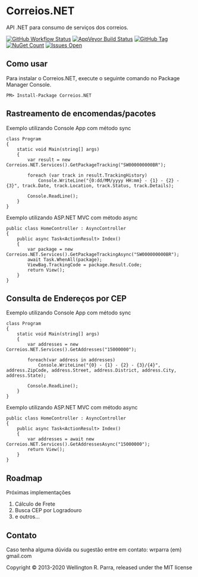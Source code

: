 Correios.NET
================================
API .NET para consumo de serviços dos correios.

[![GitHub Workflow Status](https://img.shields.io/github/workflow/status/wrparra/Correios.NET/.NET%20Core?logo=github&style=flat-square)](https://github.com/wrparra/Correios.NET/actions)
[![AppVeyor Build Status](https://img.shields.io/appveyor/build/wrparra/correios-net?logo=appveyor&style=flat-square)](https://ci.appveyor.com/project/wrparra/correios-net)
[![GitHub Tag](https://img.shields.io/github/tag/wrparra/Correios.NET.svg?style=flat-square)](https://github.com/wrparra/Correios.NET/releases)
[![NuGet Count](https://img.shields.io/nuget/dt/Correios.NET.svg?style=flat-square)](https://www.nuget.org/packages/Correios.NET/)
[![Issues Open](https://img.shields.io/github/issues/wrparra/Correios.NET.svg?style=flat-square)](https://github.com/wrparra/Correios.NET/issues)

Como usar
-------------------------
Para instalar o Correios.NET, execute o seguinte comando no Package Manager Console.

	PM> Install-Package Correios.NET


Rastreamento de encomendas/pacotes
-------------------------
Exemplo utilizando Console App com método sync

	class Program
    {
        static void Main(string[] args)
        {
            var result = new Correios.NET.Services().GetPackageTracking("SW000000000BR");

            foreach (var track in result.TrackingHistory)
                Console.WriteLine("{0:dd/MM/yyyy HH:mm} - {1} - {2} - {3}", track.Date, track.Location, track.Status, track.Details);

            Console.ReadLine();
        }
    }
	
Exemplo utilizando ASP.NET MVC com método async

	public class HomeController : AsyncController
    {
        public async Task<ActionResult> Index()
        {
            var package = new Correios.NET.Services().GetPackageTrackingAsync("SW000000000BR");
            await Task.WhenAll(package);
            ViewBag.TrackingCode = package.Result.Code;
            return View();
        }
    }

Consulta de Endereços por CEP
-------------------------
Exemplo utilizando Console App com método sync

	class Program
    {
        static void Main(string[] args)
        {
            var addresses = new Correios.NET.Services().GetAddresses("15000000");

            foreach(var address in addresses)
                Console.WriteLine("{0} - {1} - {2} - {3}/{4}", address.ZipCode, address.Street, address.District, address.City, address.State);
            
            Console.ReadLine();
        }
    }
	
Exemplo utilizando ASP.NET MVC com método async

	public class HomeController : AsyncController
    {
        public async Task<ActionResult> Index()
        {
            var addresses = await new Correios.NET.Services().GetAddressesAsync("15000000");            
            return View();
        }
    }

	
Roadmap
-------------------------
Próximas implementações

1. Cálculo de Frete
2. Busca CEP por Logradouro
3. e outros...
	
Contato
-------------------------

Caso tenha alguma dúvida ou sugestão entre em contato: wrparra (em) gmail.com

Copyright © 2013-2020 Wellington R. Parra, released under the MIT license